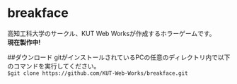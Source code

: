 # breakface
高知工科大学のサークル、KUT Web Worksが作成するホラーゲームです。  
__現在製作中!__

##ダウンロード
gitがインストールされているPCの任意のディレクトリ内で以下のコマンドを実行してください。  
`$git clone https://github.com/KUT-Web-Works/breakface.git`
